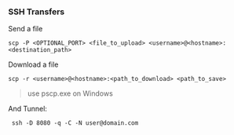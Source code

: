 ### SSH Transfers

Send a file
```
scp -P <OPTIONAL_PORT> <file_to_upload> <username>@<hostname>:<destination_path>
```

Download a file
```
scp -r <username>@<hostname>:<path_to_download> <path_to_save>
```

> use pscp.exe on Windows

And Tunnel:
```
 ssh -D 8080 -q -C -N user@domain.com
```
